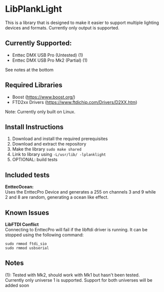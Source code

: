 # LibPlankLight
This is a library that is designed to make it easier to support multiple lighting devices and formats. Currently only output is supported.

## Currently Supported:
+ Enttec DMX USB Pro (Untested) (1)
+ Enttec DMX USB Pro Mk2 (Partial) (1)  

See notes at the bottom

## Required Libraries
+ Boost (https://www.boost.org/)
+ FTD2xx Drivers (https://www.ftdichip.com/Drivers/D2XX.htm)

Note: Currently only built on Linux.

## Install Instructions
1. Download and install the required prerequisites
2. Download and extract the repository
3. Make the library `sudo make shared`
4. Link to library using `-L/usr/lib/ -lplanklight`
5. OPTIONAL: build tests

## Included tests
**EnttecOcean:**  
Uses the EnttecPro Device and generates a 255 on channels 3 and 9 while 2 and 8 are random, generating a ocean like effect.

## Known Issues
**LibFTDI Conflict**  
Connecting to EnttecPro will fail if the libftdi driver is running. It can be stopped using the following command:
```
sudo rmmod ftdi_sio
sudo rmmod usbserial
```

## Notes
(1): Tested with Mk2, should work with Mk1 but hasn't been tested. Currently only universe 1 is supported. Support for both universes will be added soon
